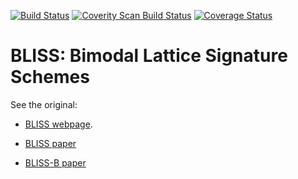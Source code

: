 [![Build Status](https://travis-ci.org/SRI-CSL/Bliss.svg?branch=master)](https://travis-ci.org/SRI-CSL/Bliss)
[![Coverity Scan Build Status](https://scan.coverity.com/projects/12923/badge.svg)](https://scan.coverity.com/projects/sri-csl-bliss)
[![Coverage Status](https://coveralls.io/repos/github/SRI-CSL/Bliss/badge.svg?branch=master)](https://coveralls.io/github/SRI-CSL/Bliss?branch=master)




BLISS: Bimodal Lattice Signature Schemes
========================================

See the original:

* [BLISS webpage](http://bliss.di.ens.fr/).

* [BLISS paper](papers/DDLL13.pdf)

* [BLISS-B paper](papers/bliss-b.pdf)

